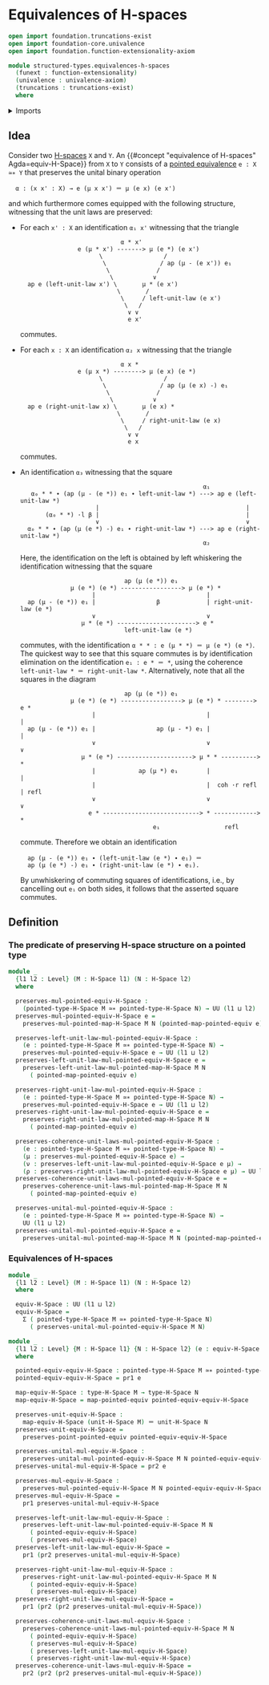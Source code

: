 # Equivalences of H-spaces

```agda
open import foundation.truncations-exist
open import foundation-core.univalence
open import foundation.function-extensionality-axiom

module structured-types.equivalences-h-spaces
  (funext : function-extensionality)
  (univalence : univalence-axiom)
  (truncations : truncations-exist)
  where
```

<details><summary>Imports</summary>

```agda
open import foundation.action-on-higher-identifications-functions funext
open import foundation.action-on-identifications-binary-functions
open import foundation.action-on-identifications-functions
open import foundation.commuting-squares-of-identifications funext
open import foundation.commuting-triangles-of-identifications funext
open import foundation.dependent-pair-types
open import foundation.function-types funext
open import foundation.homotopies funext
open import foundation.identity-types funext
open import foundation.path-algebra funext
open import foundation.universe-levels
open import foundation.whiskering-identifications-concatenation funext

open import group-theory.homomorphisms-semigroups funext univalence truncations

open import structured-types.h-spaces funext univalence truncations
open import structured-types.morphisms-h-spaces funext univalence truncations
open import structured-types.pointed-equivalences funext univalence truncations
open import structured-types.pointed-maps funext univalence truncations
open import structured-types.pointed-types
```

</details>

## Idea

Consider two [H-spaces](structured-types.h-spaces.md) `X` and `Y`. An
{{#concept "equivalence of H-spaces" Agda=equiv-H-Space}} from `X` to `Y`
consists of a [pointed equivalence](structured-types.pointed-equivalences.md)
`e : X ≃∗ Y` that preserves the unital binary operation

```text
  α : (x x' : X) → e (μ x x') ＝ μ (e x) (e x')
```

and which furthermore comes equipped with the following structure, witnessing
that the unit laws are preserved:

- For each `x' : X` an identification `α₁ x'` witnessing that the triangle

  ```text
                              α * x'
                  e (μ * x') -------> μ (e *) (e x')
                        \                 /
                         \               / ap (μ - (e x')) e₁
                          \             /
                           \           ∨
    ap e (left-unit-law x') \       μ * (e x')
                             \       /
                              \     / left-unit-law (e x')
                               \   /
                                ∨ ∨
                                e x'
  ```

  commutes.

- For each `x : X` an identification `α₂ x` witnessing that the triangle

  ```text
                              α x *
                  e (μ x *) --------> μ (e x) (e *)
                        \                 /
                         \               / ap (μ (e x) -) e₁
                          \             /
                           \           ∨
    ap e (right-unit-law x) \       μ (e x) *
                             \       /
                              \     / right-unit-law (e x)
                               \   /
                                ∨ ∨
                                e x
  ```

  commutes.

- An identification `α₃` witnessing that the square

  ```text
                                                     α₁
     α₀ * * ∙ (ap (μ - (e *)) e₁ ∙ left-unit-law *) ---> ap e (left-unit-law *)
                       |                                         |
         (α₀ * *) ·l β |                                         |
                       ∨                                         ∨
    α₀ * * ∙ (ap (μ (e *) -) e₁ ∙ right-unit-law *) ---> ap e (right-unit-law *)
                                                     α₂
  ```

  Here, the identification on the left is obtained by left whiskering the
  identification witnessing that the square

  ```text
                               ap (μ (e *)) e₁
                μ (e *) (e *) -----------------> μ (e *) *
                      |                               |
    ap (μ - (e *)) e₁ |                 β             | right-unit-law (e *)
                      ∨                               ∨
                   μ * (e *) ----------------------> e *
                               left-unit-law (e *)
  ```

  commutes, with the identification `α * * : e (μ * *) ＝ μ (e *) (e *)`. The
  quickest way to see that this square commutes is by identification elimination
  on the identification `e₁ : e * ＝ *`, using the coherence
  `left-unit-law * ＝ right-unit-law *`. Alternatively, note that all the
  squares in the diagram

  ```text
                               ap (μ (e *)) e₁
                μ (e *) (e *) -----------------> μ (e *) * --------> e *
                      |                               |               |
    ap (μ - (e *)) e₁ |                 ap (μ - *) e₁ |               |
                      ∨                               ∨               ∨
                   μ * (e *) ---------------------> μ * * ----------> *
                      |            ap (μ *) e₁        |               |
                      |                               |  coh ·r refl  | refl
                      ∨                               ∨               ∨
                     e * ---------------------------> * ------------> *
                                       e₁                  refl
  ```

  commute. Therefore we obtain an identification

  ```text
    ap (μ - (e *)) e₁ ∙ (left-unit-law (e *) ∙ e₁) ＝
    ap (μ (e *) -) e₁ ∙ (right-unit-law (e *) ∙ e₁).
  ```

  By unwhiskering of commuting squares of identifications, i.e., by cancelling
  out `e₁` on both sides, it follows that the asserted square commutes.

## Definition

### The predicate of preserving H-space structure on a pointed type

```agda
module _
  {l1 l2 : Level} (M : H-Space l1) (N : H-Space l2)
  where

  preserves-mul-pointed-equiv-H-Space :
    (pointed-type-H-Space M ≃∗ pointed-type-H-Space N) → UU (l1 ⊔ l2)
  preserves-mul-pointed-equiv-H-Space e =
    preserves-mul-pointed-map-H-Space M N (pointed-map-pointed-equiv e)

  preserves-left-unit-law-mul-pointed-equiv-H-Space :
    (e : pointed-type-H-Space M ≃∗ pointed-type-H-Space N) →
    preserves-mul-pointed-equiv-H-Space e → UU (l1 ⊔ l2)
  preserves-left-unit-law-mul-pointed-equiv-H-Space e =
    preserves-left-unit-law-mul-pointed-map-H-Space M N
      ( pointed-map-pointed-equiv e)

  preserves-right-unit-law-mul-pointed-equiv-H-Space :
    (e : pointed-type-H-Space M ≃∗ pointed-type-H-Space N) →
    preserves-mul-pointed-equiv-H-Space e → UU (l1 ⊔ l2)
  preserves-right-unit-law-mul-pointed-equiv-H-Space e =
    preserves-right-unit-law-mul-pointed-map-H-Space M N
      ( pointed-map-pointed-equiv e)

  preserves-coherence-unit-laws-mul-pointed-equiv-H-Space :
    (e : pointed-type-H-Space M ≃∗ pointed-type-H-Space N) →
    (μ : preserves-mul-pointed-equiv-H-Space e) →
    (ν : preserves-left-unit-law-mul-pointed-equiv-H-Space e μ) →
    (ρ : preserves-right-unit-law-mul-pointed-equiv-H-Space e μ) → UU l2
  preserves-coherence-unit-laws-mul-pointed-equiv-H-Space e =
    preserves-coherence-unit-laws-mul-pointed-map-H-Space M N
      ( pointed-map-pointed-equiv e)

  preserves-unital-mul-pointed-equiv-H-Space :
    (e : pointed-type-H-Space M ≃∗ pointed-type-H-Space N) →
    UU (l1 ⊔ l2)
  preserves-unital-mul-pointed-equiv-H-Space e =
    preserves-unital-mul-pointed-map-H-Space M N (pointed-map-pointed-equiv e)
```

### Equivalences of H-spaces

```agda
module _
  {l1 l2 : Level} (M : H-Space l1) (N : H-Space l2)
  where

  equiv-H-Space : UU (l1 ⊔ l2)
  equiv-H-Space =
    Σ ( pointed-type-H-Space M ≃∗ pointed-type-H-Space N)
      ( preserves-unital-mul-pointed-equiv-H-Space M N)

module _
  {l1 l2 : Level} {M : H-Space l1} {N : H-Space l2} (e : equiv-H-Space M N)
  where

  pointed-equiv-equiv-H-Space : pointed-type-H-Space M ≃∗ pointed-type-H-Space N
  pointed-equiv-equiv-H-Space = pr1 e

  map-equiv-H-Space : type-H-Space M → type-H-Space N
  map-equiv-H-Space = map-pointed-equiv pointed-equiv-equiv-H-Space

  preserves-unit-equiv-H-Space :
    map-equiv-H-Space (unit-H-Space M) ＝ unit-H-Space N
  preserves-unit-equiv-H-Space =
    preserves-point-pointed-equiv pointed-equiv-equiv-H-Space

  preserves-unital-mul-equiv-H-Space :
    preserves-unital-mul-pointed-equiv-H-Space M N pointed-equiv-equiv-H-Space
  preserves-unital-mul-equiv-H-Space = pr2 e

  preserves-mul-equiv-H-Space :
    preserves-mul-pointed-equiv-H-Space M N pointed-equiv-equiv-H-Space
  preserves-mul-equiv-H-Space =
    pr1 preserves-unital-mul-equiv-H-Space

  preserves-left-unit-law-mul-equiv-H-Space :
    preserves-left-unit-law-mul-pointed-equiv-H-Space M N
      ( pointed-equiv-equiv-H-Space)
      ( preserves-mul-equiv-H-Space)
  preserves-left-unit-law-mul-equiv-H-Space =
    pr1 (pr2 preserves-unital-mul-equiv-H-Space)

  preserves-right-unit-law-mul-equiv-H-Space :
    preserves-right-unit-law-mul-pointed-equiv-H-Space M N
      ( pointed-equiv-equiv-H-Space)
      ( preserves-mul-equiv-H-Space)
  preserves-right-unit-law-mul-equiv-H-Space =
    pr1 (pr2 (pr2 preserves-unital-mul-equiv-H-Space))

  preserves-coherence-unit-laws-mul-equiv-H-Space :
    preserves-coherence-unit-laws-mul-pointed-equiv-H-Space M N
      ( pointed-equiv-equiv-H-Space)
      ( preserves-mul-equiv-H-Space)
      ( preserves-left-unit-law-mul-equiv-H-Space)
      ( preserves-right-unit-law-mul-equiv-H-Space)
  preserves-coherence-unit-laws-mul-equiv-H-Space =
    pr2 (pr2 (pr2 preserves-unital-mul-equiv-H-Space))
```
